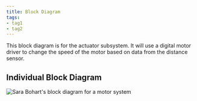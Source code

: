 ```yaml
---
title: Block Diagram
tags:
- tag1
- tag2
---
```

This block diagram is for the actuator subsystem. It will use a digital motor driver to change the speed of the motor based on data from the distance sensor.
## Individual Block Diagram
![Sara Bohart's block diagram for a motor system](https://github.com/user-attachments/assets/929ad88e-4ece-42d3-b0b9-8b2eef5b085b)

